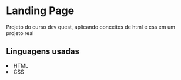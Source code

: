 <h1>Landing Page</h1>

Projeto do curso dev quest, aplicando conceitos de html e css em um projeto real

<h2>Linguagens usadas</h2>

<li>HTML</li>
<li>CSS</li>
